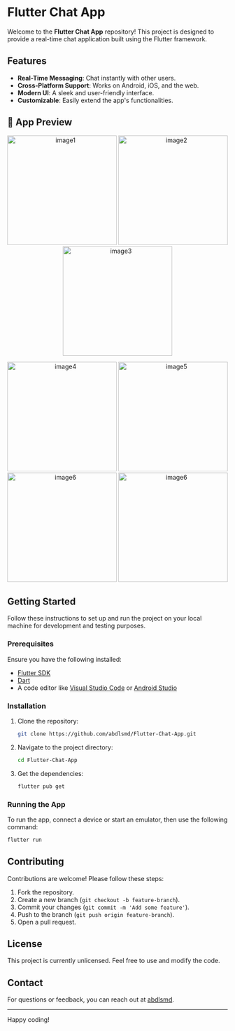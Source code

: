 # Flutter Chat App

Welcome to the **Flutter Chat App** repository! This project is designed to provide a real-time chat application built using the Flutter framework.

## Features

- **Real-Time Messaging**: Chat instantly with other users.
- **Cross-Platform Support**: Works on Android, iOS, and the web.
- **Modern UI**: A sleek and user-friendly interface.
- **Customizable**: Easily extend the app's functionalities.

## 📸 App Preview
<p align="center">
  <img src="https://github.com/abdlsmd/Flutter-Chat-App/blob/main/image1.jpeg" width="250" alt="image1"/>
  <img src="https://github.com/abdlsmd/Flutter-Chat-App/blob/main/image2.jpeg" width="250" alt="image2"/>
  <img src="https://github.com/abdlsmd/Flutter-Chat-App/blob/main/image3.jpeg" width="250" alt="image3"/>
</p>

<p align="center">
  <img src="https://github.com/abdlsmd/Flutter-Chat-App/blob/main/image%20(4).jpeg" width="250" alt="image4"/>
  <img src="https://github.com/abdlsmd/Flutter-Chat-App/blob/main/image%20(5).jpeg" width="250" alt="image5"/>
  <img src="https://github.com/abdlsmd/Flutter-Chat-App/blob/main/image%20(6).jpeg" width="250" alt="image6"/>
  <img src="https://github.com/abdlsmd/Flutter-Chat-App/blob/main/image%20(7).jpeg" width="250" alt="image6"/>
</p>


## Getting Started

Follow these instructions to set up and run the project on your local machine for development and testing purposes.

### Prerequisites

Ensure you have the following installed:

- [Flutter SDK](https://flutter.dev/docs/get-started/install)
- [Dart](https://dart.dev/get-dart)
- A code editor like [Visual Studio Code](https://code.visualstudio.com/) or [Android Studio](https://developer.android.com/studio)

### Installation

1. Clone the repository:

   ```bash
   git clone https://github.com/abdlsmd/Flutter-Chat-App.git
   ```

2. Navigate to the project directory:

   ```bash
   cd Flutter-Chat-App
   ```

3. Get the dependencies:

   ```bash
   flutter pub get
   ```

### Running the App

To run the app, connect a device or start an emulator, then use the following command:

```bash
flutter run
```

## Contributing

Contributions are welcome! Please follow these steps:

1. Fork the repository.
2. Create a new branch (`git checkout -b feature-branch`).
3. Commit your changes (`git commit -m 'Add some feature'`).
4. Push to the branch (`git push origin feature-branch`).
5. Open a pull request.

## License

This project is currently unlicensed. Feel free to use and modify the code.

## Contact

For questions or feedback, you can reach out at [abdlsmd](https://github.com/abdlsmd).

---

Happy coding!
